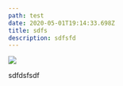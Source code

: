 ```yaml
---
path: test
date: 2020-05-01T19:14:33.698Z
title: sdfs
description: sdfsfd
---
```

![](assets/430672_sld.jpg)

sdfdsfsdf